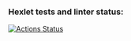 ### Hexlet tests and linter status:
[![Actions Status](https://github.com/Nargiz-Abdullinova/frontend-project-lvl1/workflows/hexlet-check/badge.svg)](https://github.com/Nargiz-Abdullinova/frontend-project-lvl1/actions)